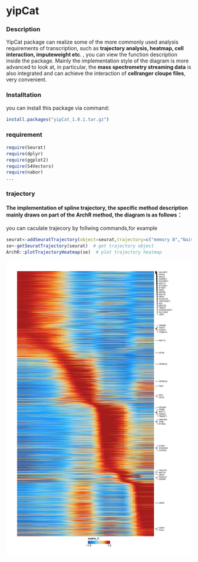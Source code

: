 # yipCat
### Description
YipCat package can realize some of the more commonly used analysis requirements of transcription, such as **trajectory analysis,
heatmap, cell interaction, imputeweight etc**. , you can view the function description inside the package.
Mainly the implementation style of the diagram is more advanced to look at, in particular, the **mass spectrometry streaming data** is also integrated and 
can achieve the interaction of **cellranger cloupe files**, very convenient.

### Installtation
you can install this package via command:
```r
install.packages("yipCat_1.0.1.tar.gz")
```

### requirement
```r
require(Seurat)
require(dplyr)
require(ggplot2)
require(S4Vectors)
require(nabor)
...
```

### trajectory 
#### The implementation of spline trajectory, the specific method description mainly draws on part of the ArchR method, the diagram is as follows：
you can caculate trajecory by follwing commands,for example
```r
seurat<-addSeuratTrajectory(object=seurat,trajectory=c("memory B","Naive B","Plasma"),groupBy="label_fine",embedding="pca") # caculate trajecory
se<-getSeuratTrajectory(seurat)  # get trajectory object
ArchR::plotTrajectoryHeatmap(se)  # plot trajectory heatmap
```
![trajectory](inst/extdata/testTrajectoyHeatmap_page-0001.jpg)
